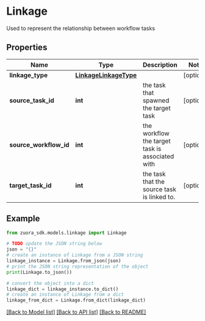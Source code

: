 # Linkage

Used to represent the relationship between workflow tasks

## Properties

Name | Type | Description | Notes
------------ | ------------- | ------------- | -------------
**linkage_type** | [**LinkageLinkageType**](LinkageLinkageType.md) |  | [optional] 
**source_task_id** | **int** | the task that spawned the target task | [optional] 
**source_workflow_id** | **int** | the workflow the target task is associated with | [optional] 
**target_task_id** | **int** | the task that the source task is linked to. | [optional] 

## Example

```python
from zuora_sdk.models.linkage import Linkage

# TODO update the JSON string below
json = "{}"
# create an instance of Linkage from a JSON string
linkage_instance = Linkage.from_json(json)
# print the JSON string representation of the object
print(Linkage.to_json())

# convert the object into a dict
linkage_dict = linkage_instance.to_dict()
# create an instance of Linkage from a dict
linkage_from_dict = Linkage.from_dict(linkage_dict)
```
[[Back to Model list]](../README.md#documentation-for-models) [[Back to API list]](../README.md#documentation-for-api-endpoints) [[Back to README]](../README.md)


